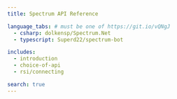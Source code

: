 ```yaml
---
title: Spectrum API Reference

language_tabs: # must be one of https://git.io/vQNgJ
  - csharp: dolkensp/Spectrum.Net
  - typescript: Superd22/spectrum-bot

includes:
  - introduction
  - choice-of-api
  - rsi/connecting

search: true
---
```

